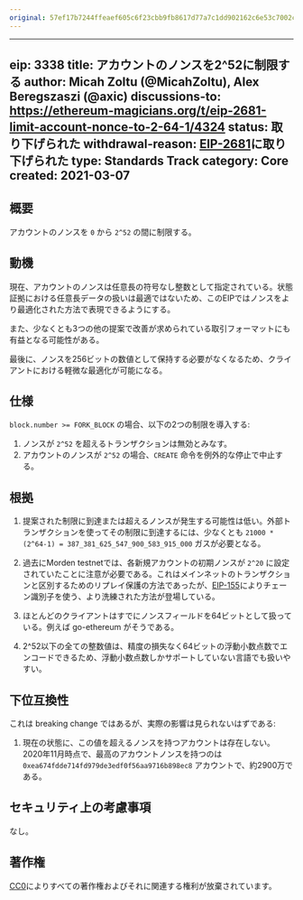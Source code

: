 ```yaml
---
original: 57ef17b7244ffeaef605c6f23cbb9fb8617d77a7c1dd902162c6e53c7002c35b
---
```


---
eip: 3338
title: アカウントのノンスを2^52に制限する
author: Micah Zoltu (@MicahZoltu), Alex Beregszaszi (@axic)
discussions-to: https://ethereum-magicians.org/t/eip-2681-limit-account-nonce-to-2-64-1/4324
status: 取り下げられた
withdrawal-reason: [EIP-2681](./eip-2681.md)に取り下げられた
type: Standards Track
category: Core
created: 2021-03-07
---

## 概要

アカウントのノンスを `0` から `2^52` の間に制限する。

## 動機

現在、アカウントのノンスは任意長の符号なし整数として指定されている。状態証拠における任意長データの扱いは最適ではないため、このEIPではノンスをより最適化された方法で表現できるようにする。

また、少なくとも3つの他の提案で改善が求められている取引フォーマットにも有益となる可能性がある。

最後に、ノンスを256ビットの数値として保持する必要がなくなるため、クライアントにおける軽微な最適化が可能になる。

## 仕様

`block.number >= FORK_BLOCK` の場合、以下の2つの制限を導入する:

1. ノンスが `2^52` を超えるトランザクションは無効とみなす。
2. アカウントのノンスが `2^52` の場合、`CREATE` 命令を例外的な停止で中止する。

## 根拠

1. 提案された制限に到達または超えるノンスが発生する可能性は低い。外部トランザクションを使ってその制限に到達するには、少なくとも `21000 * (2^64-1) = 387_381_625_547_900_583_915_000` ガスが必要となる。

2. 過去にMorden testnetでは、各新規アカウントの初期ノンスが `2^20` に設定されていたことに注意が必要である。これはメインネットのトランザクションと区別するためのリプレイ保護の方法であったが、[EIP-155](./eip-155.md)によりチェーン識別子を使う、より洗練された方法が登場している。

3. ほとんどのクライアントはすでにノンスフィールドを64ビットとして扱っている。例えば go-ethereum がそうである。

4. 2^52以下の全ての整数値は、精度の損失なく64ビットの浮動小数点数でエンコードできるため、浮動小数点数しかサポートしていない言語でも扱いやすい。

## 下位互換性

これは breaking change ではあるが、実際の影響は見られないはずである:

1. 現在の状態に、この値を超えるノンスを持つアカウントは存在しない。2020年11月時点で、最高のアカウントノンスを持つのは `0xea674fdde714fd979de3edf0f56aa9716b898ec8` アカウントで、約2900万である。

## セキュリティ上の考慮事項

なし。

## 著作権

[CC0](../LICENSE.md)によりすべての著作権およびそれに関連する権利が放棄されています。
